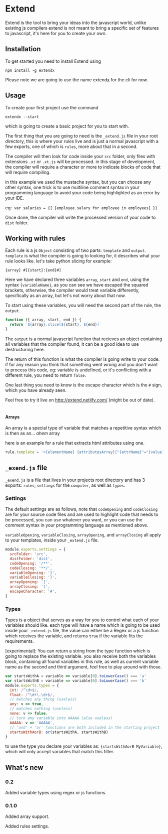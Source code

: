 # Extend

Extend is the tool to bring your ideas into the javascript world, unlike existing js compilers extend is not meant to bring a specific set of features to javascript, it's here for you to create your own.

## Installation
To get started you need to install Extend using 
```
npm install -g extendx
```
Please note we are going to use the name extend<u>x</u> for the cli for now.


## Usage

To create your first project use the command 

```
extendx --start
```
which is going to create a basic project for you to start with.

The first thing that you are going to need is the `_extend.js` file in your root directory,
this is where your *rules* live and is just a normal javascript with a few exports, one of which is `rules`, more about that in a second.

The compiler will then look for code inside your `src` folder, only files with extensions `.xt` or `.xt.js` will be processed.
in this stage of development, the compiler will require a character or more to indicate blocks of code that will require compiling.

in this example we used the mustache syntax, but you can choose any other syntax, one trick is to use multiline comment syntax in your programming language to avoid your code being highlighted as an error by your IDE.

eg:&nbsp; `var salaries = {{ [employee.salary for employee in employees] }}`

Once done, the compiler will write the processed version of your code to `dist` folder.



## Working with rules

Each rule is a js `Object` consisting of two parts: `template` and `output`.
`template` is what the compiler is going to looking for, it describes what your rule looks like. let's take python slicing for example:

`{array} #[{start}:{end}#]`


Here we have declared three variables `array`, `start` and `end`, using the syntax `{variableName}`, as you can see we have escaped the squared brackets, otherwise, the compiler would treat variable differently, specifically as an array, but let's not worry about that now.

To start using these variables, you will need the second part of the rule, the `output`.

```javascript
function ({ array, start, end }) {
  return `${array}.slice(${start}, ${end})`
}
```


The `output` is a normal javascript function that recieves an object containing all variables that the compiler found, it can be a good idea to use destructuring here.

The return of this function is what the compiler is going write to your code. if for any reason you think that something went wrong and you don't want to process this code, eg: variable is undefined, or it's conflicting with a different rule, you need to return `false`.

One last thing you need to know is the escape character which is the `#` sign, which you have already seen.



Feel free to try it live on http://extend.netlify.com/ (might be out of date).
<br/>
<br/>


#### Arrays
An array is a special type of variable that matches a repetitive syntax which is then as an... *ahem* array

here is an example for a rule that extracts html attributes using one.
```javascript
rule.template = '<{elementName} {attributesArray}["{attrName}"="{value}"] />'
```


## `_exend.js` file
`_exend.js` is a file that lives in your projects root directory and has 3 exports: `rules`, `settings` for the `compiler`, as well as `types`.


### Settings
The default settings are as follows, note that `codeOpening` and `codeClosing` are for your source code files and are used to highlight code that needs to be processed, you can use whatever you want, or you can use the comment syntax in your programming language as mentioned above.

`variableOpening`, `variableClosing`, `arrayOpening`, and `arrayClosing` all apply to your templates, inside your `_extend.js` file.

```javascript
module.exports.settings = {
  srcFolder: 'src',
  distFolder: 'dist',
  codeOpening: '/**',
  codeClosing: '**/',
  variableOpening: '}',
  variableClosing: '}',
  arrayOpening: '[',
  arrayClosing: ']',
  escapeCharacter: '#',
}
```

### Types
Types is a object that serves as a way for you to control what each of your variables should like. each type will have a name which is going to be used inside your `_extend.js` file, the value can either be a Regex or a js function which receives the variable, and returns `true` if the variable fits the requirements.

\[experimental\]: You can return a string from the type function which is going to replace the existing variable. you also receive both the variables block, containing all found variables in this rule, as well as current variable name as the second and third argument, feel free to play around with those.

```javascript
var startsWithA = variable => variable[0].toLowerCase() === 'a'
var startsWithB = variable => variable[0].toLowerCase() === 'b'
module.exports.types = {
  int: /^\d+$/,
  float: /^\d+\.\d+$/,
  // matches any thing (useless)
  any: v => true,
  // matches nothing (useless)
  none: v => false,
  // turn any variable into AAAAA (also useless)
  AAAAA: v => 'AAAAA',
  // 'and' + 'or' functions are both included in the starting project
  startsWithAorB: or(startsWithA, startsWithB)
}
```

to use the type you declare your variables as: `{startsWithAorB MyVariable}`, which will only accept variables that match this filter.


## What's new

### 0.2
Added variable types using regex or js functions.

### 0.1.0
Added array support.

Added rules settings.